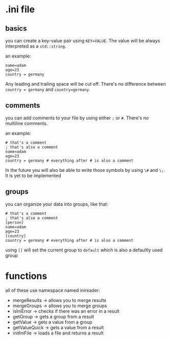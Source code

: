 

# .ini file

## basics

you can create a key-value pair using ``KEY=VALUE``. The value will be always interpreted as a ``std::string``. 

an example:
```
name=adam
age=23
country = germany
```

Any leading and trailing space will be cut off. 
There's no difference between ``country = germany`` and ``country=germany``.


## comments

you can add comments to your file by using either ``;`` or ``#``.
There's no multiline comments.

an example:
```
# that's a comment
; that's also a comment
name=adam
age=23
country = germany # everything after # is also a comment
```


In the future you will also be able to write those symbols by using ``\#`` and ``\;``.
It is yet to be implemented

## groups

you can organize your data into groups, like that:
```
# that's a comment
; that's also a comment
[person]
name=adam
age=23
[country]
country = germany # everything after # is also a comment
```

using ``[]`` will set the current group to ``default`` which is also a defaultly used group



# functions
 
all of these use namespace named inireader:

* mergeResults -> allows you to merge results
* mergeGroups -> allows you to merge groups
* isIniError -> checks if there was an error in a result
* getGroup -> gets a group from a result
* getValue -> gets a value from a group
* getValueQuick -> gets a value from a result
* initIniFile -> loads a file and returns a result

